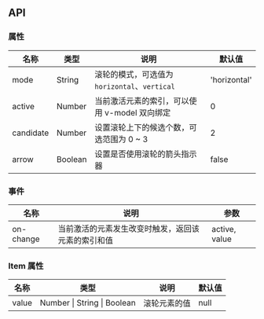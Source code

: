 ## API

### 属性

| 名称      | 类型    | 说明                                          | 默认值       |
| --------- | ------- | --------------------------------------------- | ------------ |
| mode      | String  | 滚轮的模式，可选值为 `horizontal`、`vertical` | 'horizontal' |
| active    | Number  | 当前激活元素的索引，可以使用 v-model 双向绑定 | 0            |
| candidate | Number  | 设置滚轮上下的候选个数，可选范围为 0 ~ 3      | 2            |
| arrow     | Boolean | 设置是否使用滚轮的箭头指示器                  | false        |

### 事件

| 名称      | 说明                                               | 参数          |
| --------- | -------------------------------------------------- | ------------- |
| on-change | 当前激活的元素发生改变时触发，返回该元素的索引和值 | active, value |

### Item 属性

| 名称  | 类型                        | 说明         | 默认值 |
| ----- | --------------------------- | ------------ | ------ |
| value | Number \| String \| Boolean | 滚轮元素的值 | null   |
